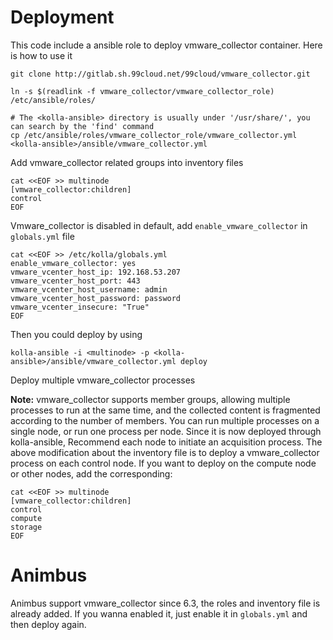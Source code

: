 # Deployment

This code include a ansible role to deploy vmware_collector container. Here is how to use it

    git clone http://gitlab.sh.99cloud.net/99cloud/vmware_collector.git

    ln -s $(readlink -f vmware_collector/vmware_collector_role) /etc/ansible/roles/

    # The <kolla-ansible> directory is usually under '/usr/share/', you can search by the 'find' command
    cp /etc/ansible/roles/vmware_collector_role/vmware_collector.yml <kolla-ansible>/ansible/vmware_collector.yml

Add vmware_collector related groups into inventory files

    cat <<EOF >> multinode
    [vmware_collector:children]
    control
    EOF

Vmware_collector is disabled in default, add `enable_vmware_collector` in `globals.yml` file

    cat <<EOF >> /etc/kolla/globals.yml
    enable_vmware_collector: yes
    vmware_vcenter_host_ip: 192.168.53.207
    vmware_vcenter_host_port: 443
    vmware_vcenter_host_username: admin
    vmware_vcenter_host_password: password
    vmware_vcenter_insecure: "True"
    EOF

Then you could deploy by using

    kolla-ansible -i <multinode> -p <kolla-ansible>/ansible/vmware_collector.yml deploy

Deploy multiple vmware_collector processes

**Note:**
    vmware_collector supports member groups, allowing multiple processes to run at the same time, and the collected content is fragmented according to the number of members.
    You can run multiple processes on a single node, or run one process per node. Since it is now deployed through kolla-ansible, Recommend each node to initiate an acquisition process.
    The above modification about the inventory file is to deploy a vmware_collector process on each control node. If you want to deploy on the compute node or other nodes, add the corresponding:

    cat <<EOF >> multinode
    [vmware_collector:children]
    control
    compute
    storage
    EOF

# Animbus

Animbus support vmware_collector since 6.3, the roles and inventory file is already added. If you wanna
enabled it, just enable it in `globals.yml` and then deploy again.
